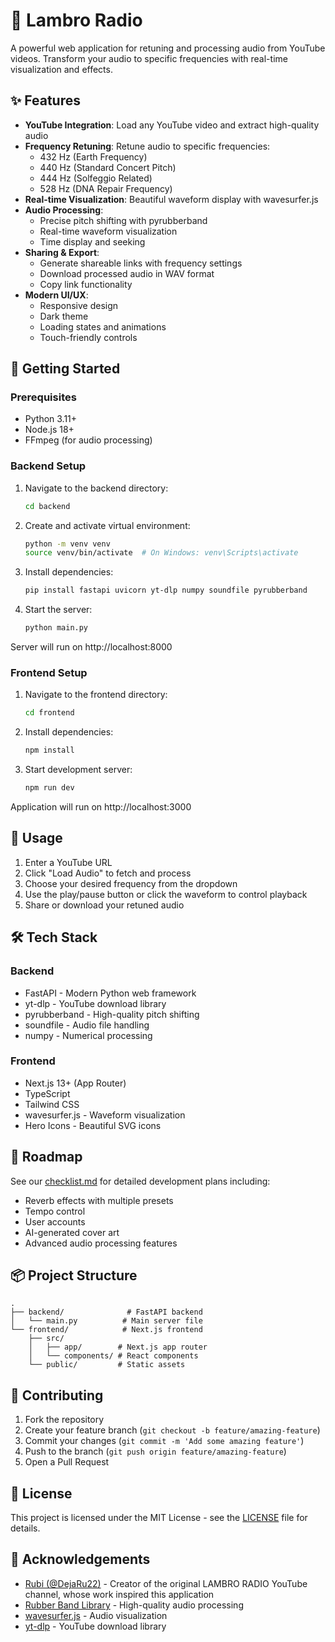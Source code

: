 # 🎵 Lambro Radio

A powerful web application for retuning and processing audio from YouTube videos. Transform your audio to specific frequencies with real-time visualization and effects.

## ✨ Features

- **YouTube Integration**: Load any YouTube video and extract high-quality audio
- **Frequency Retuning**: Retune audio to specific frequencies:
  - 432 Hz (Earth Frequency)
  - 440 Hz (Standard Concert Pitch)
  - 444 Hz (Solfeggio Related)
  - 528 Hz (DNA Repair Frequency)
- **Real-time Visualization**: Beautiful waveform display with wavesurfer.js
- **Audio Processing**:
  - Precise pitch shifting with pyrubberband
  - Real-time waveform visualization
  - Time display and seeking
- **Sharing & Export**:
  - Generate shareable links with frequency settings
  - Download processed audio in WAV format
  - Copy link functionality
- **Modern UI/UX**:
  - Responsive design
  - Dark theme
  - Loading states and animations
  - Touch-friendly controls

## 🚀 Getting Started

### Prerequisites

- Python 3.11+
- Node.js 18+
- FFmpeg (for audio processing)

### Backend Setup

1. Navigate to the backend directory:
   ```bash
   cd backend
   ```

2. Create and activate virtual environment:
   ```bash
   python -m venv venv
   source venv/bin/activate  # On Windows: venv\Scripts\activate
   ```

3. Install dependencies:
   ```bash
   pip install fastapi uvicorn yt-dlp numpy soundfile pyrubberband
   ```

4. Start the server:
   ```bash
   python main.py
   ```

Server will run on http://localhost:8000

### Frontend Setup

1. Navigate to the frontend directory:
   ```bash
   cd frontend
   ```

2. Install dependencies:
   ```bash
   npm install
   ```

3. Start development server:
   ```bash
   npm run dev
   ```

Application will run on http://localhost:3000

## 🎹 Usage

1. Enter a YouTube URL
2. Click "Load Audio" to fetch and process
3. Choose your desired frequency from the dropdown
4. Use the play/pause button or click the waveform to control playback
5. Share or download your retuned audio

## 🛠️ Tech Stack

### Backend
- FastAPI - Modern Python web framework
- yt-dlp - YouTube download library
- pyrubberband - High-quality pitch shifting
- soundfile - Audio file handling
- numpy - Numerical processing

### Frontend
- Next.js 13+ (App Router)
- TypeScript
- Tailwind CSS
- wavesurfer.js - Waveform visualization
- Hero Icons - Beautiful SVG icons

## 🎯 Roadmap

See our [checklist.md](checklist.md) for detailed development plans including:
- Reverb effects with multiple presets
- Tempo control
- User accounts
- AI-generated cover art
- Advanced audio processing features

## 📦 Project Structure

```
.
├── backend/              # FastAPI backend
│   └── main.py          # Main server file
└── frontend/            # Next.js frontend
    ├── src/
    │   ├── app/        # Next.js app router
    │   └── components/ # React components
    └── public/         # Static assets
```

## 🤝 Contributing

1. Fork the repository
2. Create your feature branch (`git checkout -b feature/amazing-feature`)
3. Commit your changes (`git commit -m 'Add some amazing feature'`)
4. Push to the branch (`git push origin feature/amazing-feature`)
5. Open a Pull Request

## 📜 License

This project is licensed under the MIT License - see the [LICENSE](LICENSE) file for details.

## 🙏 Acknowledgements

- [Rubi (@DejaRu22)](https://twitter.com/DejaRu22) - Creator of the original LAMBRO RADIO YouTube channel, whose work inspired this application
- [Rubber Band Library](https://breakfastquay.com/rubberband/) - High-quality audio processing
- [wavesurfer.js](https://wavesurfer-js.org/) - Audio visualization
- [yt-dlp](https://github.com/yt-dlp/yt-dlp) - YouTube download library